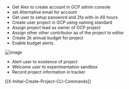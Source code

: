 * Get Alex to create account in GCP admin console 
* set Alternative email for account
* Get user to setup password and 2fa with-in 48 hours 
* Create user project in GCP using naming standard 
* Assign project lead as owner of GCP project
* Assign other other contributor as of the project to editor 
* Create 2k annual budget for project 
* Enable budget alerts.

![image](https://user-images.githubusercontent.com/367922/233369904-a1ca75b4-be93-40d6-9262-8dad92dad016.png)

* Alert user to existence of project 
* Welcome user to experimentation sandbox
* Record project information in tracker


[[X-Initial-Create-Project-CLI-Commands]]